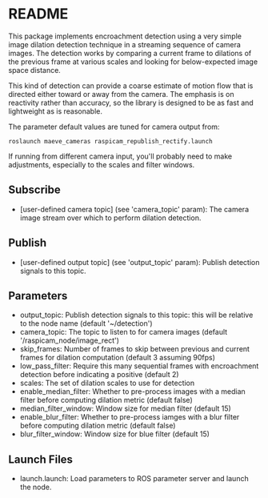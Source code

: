 # README #

This package implements encroachment detection using a very simple image
dilation detection technique in a streaming sequence of camera images. The
detection works by comparing a current frame to dilations of the previous frame
at various scales and looking for below-expected image space distance.

This kind of detection can provide a coarse estimate of motion flow that is
directed either toward or away from the camera. The emphasis is on reactivity
rather than accuracy, so the library is designed to be as fast and lightweight
as is reasonable.

The parameter default values are tuned for camera output from:

    roslaunch maeve_cameras raspicam_republish_rectify.launch

If running from different camera input, you'll probably need to make
adjustments, especially to the scales and filter windows.

## Subscribe ##

* \[user-defined camera topic\] (see 'camera\_topic' param): The camera image stream over which to perform dilation detection.

## Publish ##

* \[user-defined output topic\] (see 'output\_topic' param): Publish detection signals to this topic.

## Parameters ##

* output\_topic: Publish detection signals to this topic: this will be relative to the node name (default '~/detection')
* camera\_topic: The topic to listen to for camera images (default '/raspicam\_node/image\_rect')
* skip\_frames: Number of frames to skip between previous and current frames for dilation computation (default 3 assuming 90fps)
* low\_pass\_filter: Require this many sequential frames with encroachment detection before indicating a positive (default 2)
* scales: The set of dilation scales to use for detection 
* enable\_median\_filter: Whether to pre-process images with a median filter before computing dilation metric (default false)
* median\_filter\_window: Window size for median filter (default 15)
* enable\_blur\_filter: Whether to pre-process iamges with a blur filter before computing dilation metric (default false)
* blur\_filter\_window: Window size for blue filter (default 15)

## Launch Files ##

* launch.launch: Load parameters to ROS parameter server and launch the node.
